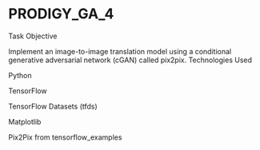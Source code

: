 # PRODIGY_GA_4
Task Objective

Implement an image-to-image translation model using a conditional generative adversarial network (cGAN) called pix2pix.
Technologies Used

Python 

TensorFlow

TensorFlow Datasets (tfds)

Matplotlib

Pix2Pix from tensorflow_examples
